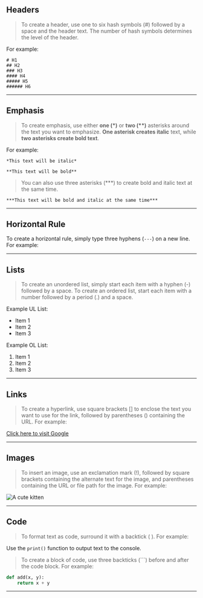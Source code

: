 <!-- ~ Markdown Cheatsheet for everyday usage -->

## Headers 
>To create a header, use one to six hash symbols (#) followed by a space and the header text. The number of hash symbols determines the level of the header.

For example:

    # H1
    ## H2
    ### H3
    #### H4
    ##### H5
    ###### H6

---

## Emphasis 
>To create emphasis, use either **one (\*)** or **two (\*\*)** asterisks around the text you want to emphasize. **One asterisk creates italic** text, while **two asterisks create bold text**. 

For example:

    *This text will be italic*

    **This text will be bold**

>You can also use three asterisks (***) to create bold and italic text at the same time.

    ***This text will be bold and italic at the same time***

---

## Horizontal Rule
To create a horizontal rule, simply type three hyphens (`---`) on a new line. For example:


---
## Lists
>To create an unordered list, simply start each item with a hyphen (-) followed by a space. To create an ordered list, start each item with a number followed by a period (.) and a space. 

Example UL List:
- Item 1
- Item 2
- Item 3


Example OL List:
1. Item 1
2. Item 2
3. Item 3

---

## Links

>To create a hyperlink, use square brackets [] to enclose the text you want to use for the link, followed by parentheses () containing the URL. For example:

[Click here to visit Google](https://www.google.com/)


---

## Images

>To insert an image, use an exclamation mark (!), followed by square brackets containing the alternate text for the image, and parentheses containing the URL or file path for the image. For example:

![A cute kitten](https://external-content.duckduckgo.com/iu/?u=https%3A%2F%2Fmedia1.tenor.com%2Fimages%2Fabdcbe5fdef8ee78bdc312cda2b67df6%2Ftenor.gif%3Fitemid%3D12402583&f=1&nofb=1&ipt=12ade6682d7084ec3dd11443d13b583b7e7b88c88c7353cbe91272f58dda8061&ipo=images)

--- 

## Code

>To format text as code, surround it with a backtick ( ). For example:

Use the `print()` function to output text to the console.

>To create a block of code, use three backticks (```) before and after the code block. For example:

```python
def add(x, y):
    return x + y
```

---
